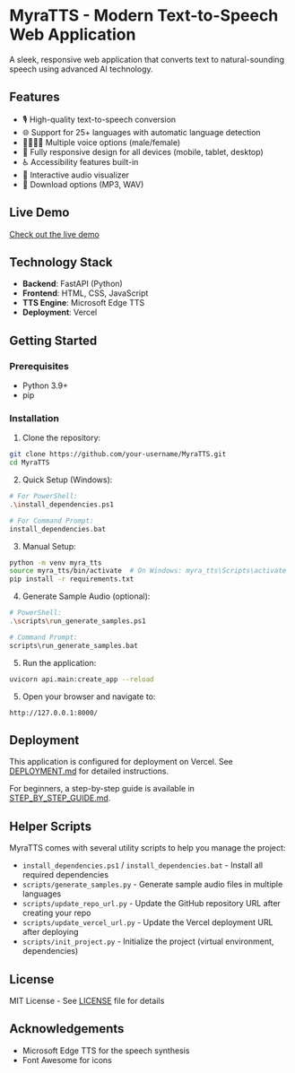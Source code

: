 # MyraTTS - Modern Text-to-Speech Web Application

A sleek, responsive web application that converts text to natural-sounding speech using advanced AI technology.

## Features

- 🎙️ High-quality text-to-speech conversion
- 🌐 Support for 25+ languages with automatic language detection
- 👨‍👩‍👧‍👦 Multiple voice options (male/female)
- 📱 Fully responsive design for all devices (mobile, tablet, desktop)
- ♿ Accessibility features built-in
- 🎵 Interactive audio visualizer
- 💾 Download options (MP3, WAV)

## Live Demo

[Check out the live demo](https://myra-tts.vercel.app)

## Technology Stack

- **Backend**: FastAPI (Python)
- **Frontend**: HTML, CSS, JavaScript
- **TTS Engine**: Microsoft Edge TTS
- **Deployment**: Vercel

## Getting Started

### Prerequisites

- Python 3.9+
- pip

### Installation

1. Clone the repository:
```bash
git clone https://github.com/your-username/MyraTTS.git
cd MyraTTS
```

2. Quick Setup (Windows):
```bash
# For PowerShell:
.\install_dependencies.ps1

# For Command Prompt:
install_dependencies.bat
```

3. Manual Setup:
```bash
python -m venv myra_tts
source myra_tts/bin/activate  # On Windows: myra_tts\Scripts\activate
pip install -r requirements.txt
```

4. Generate Sample Audio (optional):
```bash
# PowerShell:
.\scripts\run_generate_samples.ps1

# Command Prompt:
scripts\run_generate_samples.bat
```

5. Run the application:
```bash
uvicorn api.main:create_app --reload
```

5. Open your browser and navigate to:
```
http://127.0.0.1:8000/
```

## Deployment

This application is configured for deployment on Vercel. See [DEPLOYMENT.md](DEPLOYMENT.md) for detailed instructions.

For beginners, a step-by-step guide is available in [STEP_BY_STEP_GUIDE.md](STEP_BY_STEP_GUIDE.md).

## Helper Scripts

MyraTTS comes with several utility scripts to help you manage the project:

- `install_dependencies.ps1` / `install_dependencies.bat` - Install all required dependencies
- `scripts/generate_samples.py` - Generate sample audio files in multiple languages
- `scripts/update_repo_url.py` - Update the GitHub repository URL after creating your repo
- `scripts/update_vercel_url.py` - Update the Vercel deployment URL after deploying
- `scripts/init_project.py` - Initialize the project (virtual environment, dependencies)

## License

MIT License - See [LICENSE](LICENSE) file for details

## Acknowledgements

- Microsoft Edge TTS for the speech synthesis
- Font Awesome for icons
